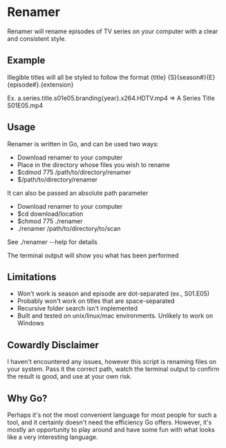 # Renamer

Renamer will rename episodes of TV series on your computer with a clear and consistent style.

## Example

Illegible titles will all be styled to follow the format {title} {S}{season#}{E}{episode#}.{extension}

Ex. a.series.title.s01e05.branding{year}.x264.HDTV.mp4  =>  A Series Title S01E05.mp4

## Usage

Renamer is written in Go, and can be used two ways:

- Download renamer to your computer
- Place in the directory whose files you wish to rename
- $cdmod 775 /path/to/directory/renamer
- $/path/to/directory/renamer

It can also be passed an absolute path parameter

- Download renamer to your computer
- $cd download/location
- $chmod 775 ./renamer
- ./renamer /path/to/directory/to/scan

See ./renamer --help for details


The terminal output will show you what has been performed

## Limitations

- Won't work is season and episode are dot-separated (ex., S01.E05)
- Probably won't work on titles that are space-separated
- Recursive folder search isn't implemented
- Built and tested on unix/linux/mac environments. Unlikely to work on Windows

## Cowardly Disclaimer

I haven't encountered any issues, however this script is renaming files on your system. Pass it the correct path, watch the terminal output to confirm the result is good, and use at your own risk.

## Why Go?

Perhaps it's not the most convenient language for most people for such a tool, and it certainly doesn't need the efficiency Go offers. However, it's mostly an opportunity to play around and have some fun with what looks like a very interesting language.
